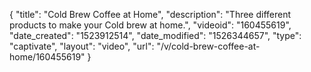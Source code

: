 {
    "title": "Cold Brew Coffee at Home",
    "description": "Three different products to make your Cold brew at home.",
    "videoid": "160455619",
    "date_created": "1523912514",
    "date_modified": "1526344657",
    "type": "captivate",
    "layout": "video",
    "url": "\/v\/cold-brew-coffee-at-home\/160455619"
}
